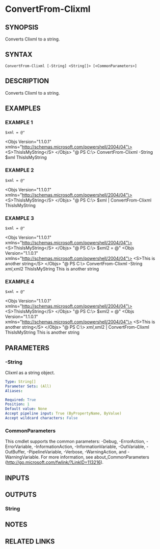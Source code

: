 # ConvertFrom-Clixml

## SYNOPSIS
Converts Clixml to a string.

## SYNTAX

```
ConvertFrom-Clixml [-String] <String[]> [<CommonParameters>]
```

## DESCRIPTION
Converts Clixml to a string.

## EXAMPLES

### EXAMPLE 1
```
$xml = @"
```

\<Objs Version="1.1.0.1" xmlns="http://schemas.microsoft.com/powershell/2004/04"\>
\<S\>ThisIsMyString\</S\>
\</Objs\>
"@
PS C:\\\> ConvertFrom-Clixml -String $xml
ThisIsMyString

### EXAMPLE 2
```
$xml = @"
```

\<Objs Version="1.1.0.1" xmlns="http://schemas.microsoft.com/powershell/2004/04"\>
\<S\>ThisIsMyString\</S\>
\</Objs\>
"@
PS C:\\\> $xml | ConvertFrom-Clixml
ThisIsMyString

### EXAMPLE 3
```
$xml = @"
```

\<Objs Version="1.1.0.1" xmlns="http://schemas.microsoft.com/powershell/2004/04"\>
\<S\>ThisIsMyString\</S\>
\</Objs\>
"@
PS C:\\\> $xml2 = @"
\<Objs Version="1.1.0.1" xmlns="http://schemas.microsoft.com/powershell/2004/04"\>
\<S\>This is another string\</S\>
\</Objs\>
"@
PS C:\\\> ConvertFrom-Clixml -String $xml,$xml2
ThisIsMyString
This is another string

### EXAMPLE 4
```
$xml = @"
```

\<Objs Version="1.1.0.1" xmlns="http://schemas.microsoft.com/powershell/2004/04"\>
\<S\>ThisIsMyString\</S\>
\</Objs\>
"@
PS C:\\\> $xml2 = @"
\<Objs Version="1.1.0.1" xmlns="http://schemas.microsoft.com/powershell/2004/04"\>
\<S\>This is another string\</S\>
\</Objs\>
"@
PS C:\\\> $xml,$xml2 | ConvertFrom-Clixml
ThisIsMyString
This is another string

## PARAMETERS

### -String
Clixml as a string object.

```yaml
Type: String[]
Parameter Sets: (All)
Aliases:

Required: True
Position: 1
Default value: None
Accept pipeline input: True (ByPropertyName, ByValue)
Accept wildcard characters: False
```

### CommonParameters
This cmdlet supports the common parameters: -Debug, -ErrorAction, -ErrorVariable, -InformationAction, -InformationVariable, -OutVariable, -OutBuffer, -PipelineVariable, -Verbose, -WarningAction, and -WarningVariable.
For more information, see about_CommonParameters (http://go.microsoft.com/fwlink/?LinkID=113216).

## INPUTS

## OUTPUTS

### String

## NOTES

## RELATED LINKS
